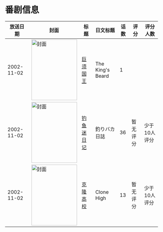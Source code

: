 # 番剧信息

|放送日期|封面|标题|日文标题|话数|评分|评分人数|
|---|---|---|---|---|---|---|
|2002-11-02|<img src="https://lain.bgm.tv/pic/cover/c/ae/36/27246_UVzg5.jpg" alt="封面" style="width:150px;height:200px;object-fit:cover;">|[巨须国王](https://bangumi.tv/subject/27246)|The King's Beard|1|||
|2002-11-02|<img src="https://lain.bgm.tv/pic/cover/c/7f/77/102315_OD3bJ.jpg" alt="封面" style="width:150px;height:200px;object-fit:cover;">|[钓鱼迷日记](https://bangumi.tv/subject/102315)|釣りバカ日誌|36|暂无评分|少于10人评分|
|2002-11-02|<img src="https://lain.bgm.tv/pic/cover/c/99/8a/430148_XRXOG.jpg" alt="封面" style="width:150px;height:200px;object-fit:cover;">|[克隆高校](https://bangumi.tv/subject/430148)|Clone High|13|暂无评分|少于10人评分|
